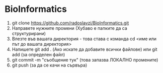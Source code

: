 # BioInformatics

1. git clone https://github.com/radoslavzi/BioInformatics.git
2. Направете нужните промени (Хубаво е папките да са структурирани)
3. Влезте във вашата директория - това става с команда cd <име или път до вашата директория>
4. Напишете git add . (Ако искате да добавите всички файлове) или  git add <file path>(за определен файл)
5. git commit -m "съобщение тук" (това запазва ЛОКАЛНО промените)
6. git push (за да се качи на сървъра)
